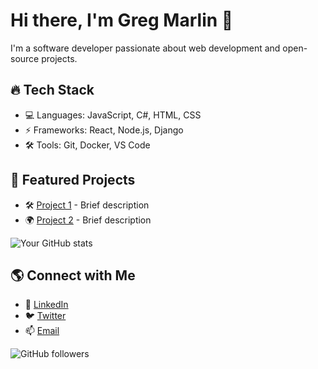 # Hi there, I'm Greg Marlin 👋
I'm a software developer passionate about web development and open-source projects.

## 🔥 Tech Stack
- 💻 Languages: JavaScript, C#, HTML, CSS
- ⚡ Frameworks: React, Node.js, Django
- 🛠 Tools: Git, Docker, VS Code

## 🚀 Featured Projects
- 🛠 [Project 1](https://github.com/username/project1) - Brief description
- 🌍 [Project 2](https://github.com/username/project2) - Brief description

![Your GitHub stats](https://github-readme-stats.vercel.app/api?BlueFyre22=username&show_icons=true&theme=dark)


  ## 🌎 Connect with Me

- 💼 [LinkedIn](https://www.linkedin.com/in/yourname)
- 🐦 [Twitter](https://twitter.com/yourhandle)
- 📫 [Email](mailto:your.email@example.com)

![GitHub followers](https://img.shields.io/github/followers/BlueFyre22?label=Follow&style=social)


<!--
**BlueFyre22/BlueFyre22** is a ✨ _special_ ✨ repository because its `README.md` (this file) appears on your GitHub profile.

Here are some ideas to get you started:

- 🔭 I’m currently working on ...
- 🌱 I’m currently learning ...
- 👯 I’m looking to collaborate on ...
- 🤔 I’m looking for help with ...
- 💬 Ask me about ...
- 📫 How to reach me: ...
- 😄 Pronouns: ...
- ⚡ Fun fact: ...
-->
